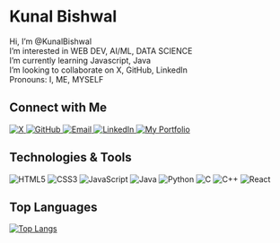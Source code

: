 # Kunal Bishwal
Hi, I’m @KunalBishwal  
I’m interested in WEB DEV, AI/ML, DATA SCIENCE  
I’m currently learning Javascript, Java  
I’m looking to collaborate on X, GitHub, LinkedIn  
Pronouns: I, ME, MYSELF  
## Connect with Me
<a href="https://x.com/KunalBishwal18" target="_blank">
  <img src="https://img.shields.io/badge/-X-1DA1F2?style=for-the-badge&logo=X&logoColor=white" alt="X" />
</a>
<a href="https://github.com/KunalBishwal" target="_blank">
  <img src="https://img.shields.io/badge/-GitHub-181717?style=for-the-badge&logo=github&logoColor=white" alt="GitHub" />
</a>
<a href="mailto:kunalbishwal2004@gmail.com" target="_blank">
  <img src="https://img.shields.io/badge/-Email-D14836?style=for-the-badge&logo=gmail&logoColor=white" alt="Email" />
</a>
<a href="https://www.linkedin.com/in/kunalbishwal" target="_blank">
  <img src="https://img.shields.io/badge/-LinkedIn-0A66C2?style=for-the-badge&logo=LinkedIn&logoColor=white" alt="LinkedIn" />
</a>
<a href="https://my-ideportfolio.netlify.app" target="_blank">
  <img src="https://img.shields.io/badge/-Portfolio-4D8C2C?style=for-the-badge&logo=appveyor&logoColor=white" alt="My Portfolio" />
</a>

## Technologies & Tools
![HTML5](https://img.shields.io/badge/-HTML5-E34F26?logo=html5&logoColor=fff)
![CSS3](https://img.shields.io/badge/-CSS3-1572B6?logo=css3&logoColor=fff)
![JavaScript](https://img.shields.io/badge/-JavaScript-F7DF1E?logo=javascript&logoColor=000)
![Java](https://img.shields.io/badge/-Java-007396?logo=java&logoColor=fff)
![Python](https://img.shields.io/badge/-Python-3776AB?logo=python&logoColor=fff)
![C](https://img.shields.io/badge/-C-A8B9CC?logo=c&logoColor=fff)
![C++](https://img.shields.io/badge/-C++-00599C?logo=cplusplus&logoColor=fff)
![React](https://img.shields.io/badge/-React-61DAFB?logo=react&logoColor=000)
## Top Languages
[![Top Langs](https://github-readme-stats.vercel.app/api/top-langs/?username=KunalBishwal&layout=compact&theme=dark)](https://github.com/KunalBishwal)
